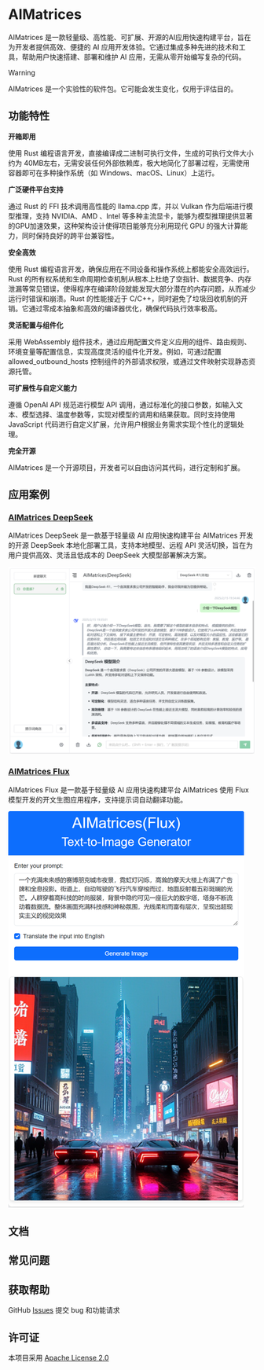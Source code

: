 AIMatrices
==============

AIMatrices 是一款轻量级、高性能、可扩展、开源的AI应用快速构建平台，旨在为开发者提供高效、便捷的 AI 应用开发体验。它通过集成多种先进的技术和工具，帮助用户快速搭建、部署和维护 AI 应用，无需从零开始编写复杂的代码。

> [!WARNING]
> AIMatrices 是一个实验性的软件包。它可能会发生变化，仅用于评估目的。

## 功能特性

**开箱即用**

使用 Rust 编程语言开发，直接编译成二进制可执行文件，生成的可执行文件大小约为 40MB左右，无需安装任何外部依赖库，极大地简化了部署过程，无需使用容器即可在多种操作系统（如 Windows、macOS、Linux）上运行。

**广泛硬件平台支持**

通过 Rust 的 FFI 技术调用高性能的 llama.cpp 库，并以 Vulkan 作为后端进行模型推理，支持 NVIDIA、AMD 、Intel 等多种主流显卡，能够为模型推理提供显著的GPU加速效果，这种架构设计使得项目能够充分利用现代 GPU 的强大计算能力，同时保持良好的跨平台兼容性。

**安全高效**

使用 Rust 编程语言开发，确保应用在不同设备和操作系统上都能安全高效运行。Rust 的所有权系统和生命周期检查机制从根本上杜绝了空指针、数据竞争、内存泄漏等常见错误，使得程序在编译阶段就能发现大部分潜在的内存问题，从而减少运行时错误和崩溃。Rust 的性能接近于 C/C++，同时避免了垃圾回收机制的开销。它通过零成本抽象和高效的编译器优化，确保代码执行效率极高。

**灵活配置与组件化**

采用 WebAssembly 组件技术，通过应用配置文件定义应用的组件、路由规则、环境变量等配置信息，实现高度灵活的组件化开发。例如，可通过配置 allowed_outbound_hosts 控制组件的外部请求权限，或通过文件映射实现静态资源托管。

**可扩展性与自定义能力**

遵循 OpenAI API 规范进行模型 API 调用，通过标准化的接口参数，如输入文本、模型选择、温度参数等，实现对模型的调用和结果获取。同时支持使用 JavaScript 代码进行自定义扩展，允许用户根据业务需求实现个性化的逻辑处理。

**完全开源**

AIMatrices 是一个开源项目，开发者可以自由访问其代码，进行定制和扩展。


## 应用案例

### [AIMatrices DeepSeek](https://github.com/guyoung/AIMatrices/tree/main/packages/ai-matrices-deepseek)

AIMatrices DeepSeek 是一款基于轻量级 AI 应用快速构建平台 AIMatrices 开发的开源 DeepSeek 本地化部署工具，支持本地模型、远程 API 灵活切换，旨在为用户提供高效、灵活且低成本的 DeepSeek 大模型部署解决方案。

![AIMatrices DeepSeek](docs/ai-matrices-deepseek/assets/20250215-ai-matrices-deepseek3.png)

### [AIMatrices Flux](https://github.com/guyoung/AIMatrices/tree/main/packages/ai-matrices-flux)

AIMatrices Flux 是一款基于轻量级 AI 应用快速构建平台 AIMatrices 使用 Flux 模型开发的开文生图应用程序，支持提示词自动翻译功能。

![AIMatrices Flux](docs/ai-matrices-flux/assets/20250214-ai-matrices-flux.png)

## 文档


## 常见问题


## 获取帮助

GitHub [Issues](https://github.com/guyoung/AIMatrices/issues) 提交 bug 和功能请求

## 许可证

本项目采用 [Apache License 2.0](LICENSE)


